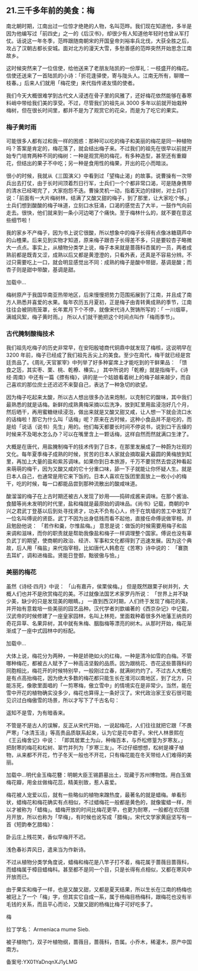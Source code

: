 ## 21.三千多年前的美食：梅
南北朝时期，江南出过一位惊才绝艳的人物，名叫范晔。我们现在知道他，多半是因为他编写过「前四史」之一的《后汉书》，却很少有人知道他年轻时也曾从军打仗。话说这一年冬季，范晔跟随南朝宋的开国皇帝刘裕率兵北伐，大获全胜之后，攻占了汉朝古都长安城。面对北方的漫天大雪，多愁善感的范晔突然开始思念江南故乡。



这时候突然来了一位信使，给他送来了老朋友陆凯的一份厚礼：一枝盛开的梅花。信使还送来了一首陆凯的小诗：「折花逢驿使，寄与陇头人。江南无所有，聊赠一枝春。」后来人们就用「梅花使」来代指传递友情的使者。



  




我们今天大概很难学到古代文人浸透在骨子里的风雅了，还好梅花依然能够在春寒料峭中带给我们美的享受。不过，尽管我们的祖先从 3000 多年以前就开始栽种梅树，但在很长时间里，都并不是为了观赏它的花朵，而是为了吃它的果实。



### 梅子黄时雨


可能很多人都有过和我一样的困惑：那种可以吃的梅子和美丽的梅花是同一种植物吗？答案是肯定的，梅花落了，就会结出梅子来。不过我们的祖先在很早以前就开始专门培育两种不同的梅树：一种是观赏用的梅花，有多种造型，甚至还有重瓣花，但结出的果子不中吃；另一种是食用性的梅果，开出的花小而暗淡。



很小的时候，我就从《三国演义》中看到过「望梅止渴」的故事。说曹操有一次带兵出去打仗，由于长时间顶着烈日行军，士兵们一个个都非常口渴，可是随身携带的清水已经喝完了，大家抱怨不迭。曹操灵机一动，指着天边的绿树，对士兵们说：「前面有一大片梅树林，结满了又酸又甜的梅子，到了那里，让大家吃个够。」士兵们想到酸酸的梅子味道，立刻口水狂涌，口渴的感觉去了大半，一鼓作气向前走去。很快，他们就来到一条小河边喝了个痛快。至于梅林什么的，就不要在意这些细节啦！



我的家乡不产梅子，因为书上说它很酸，所以想象中的梅子长得有点像冰糖葫芦中的山楂果。后来见到实物才知道，原来梅子跟杏子长得差不多，只是要较杏子略微大一点点。事实上，从植物分类学上说，梅子本来就是蔷薇科杏属的一员，两者成熟前都是既青又涩，成熟以后又都是黄澄澄的，只看外表，还真是不容易分辨。不过只需要吃上一口，就会明显感觉出不同：成熟的梅子是酸中带甜，基调是酸；而杏子则是甜中带酸，基调是甜。



![]()加载中...

梅树原产于我国华南亚热带地区，后来慢慢把势力范围拓展到了江南，并且成了南方人熟悉并喜爱的水果。每年农历五月夏初，正是梅子由青转黄成熟的季节，江南往往会被阴雨笼罩，长年累月下个不停，就像宋代诗人贺铸所写的：「
 一川烟草，满城风絮，梅子黄时雨。」
 所以人们就干脆把这个时间点叫作「梅雨季节」。



### 古代腌制酸梅技术


我们祖先吃梅子的历史非常早，在安阳殷墟商代铜鼎中就发现了梅核，这说明早在 3200 年前，梅子已经成了我们祖先舌尖上的美食。至少在周代，梅干就已经是宫廷贡品了。《周礼·天官冢宰》中列举了好多种宴席上才能吃到的干鲜果品：
 「馈食之笾，其实枣、栗、桃、乾橑、榛实。」
 其中所说的「乾橑」就是指梅干。《诗经·周南》中还有一篇《摽有梅》，讲的是一个姑娘看着树上的梅子越来越少，而自己喜欢的那位庶士还迟迟不来娶自己，表达了一种急切的欲望。



因为梅子吃起来太酸，所以古人想出很多办法来炮制，以克制它的酸味，其中我们最熟悉的就是话梅。新鲜的成熟黄梅采摘以后洗净，放到缸里用盐浸泡好几个月，然后晒干，再用蜜糖继续浸泡，做出来就是又酸又甜又咸，让人想一下就会流口水的话梅啦！那它为什么叫「话梅」呢？原来在古时候，这种小食品并不是吃的，而是给「说话（说书）先生」用的。他们每天都要长时间不停说书，说到口干舌燥的时候来不及喝水怎么办？可以在嘴里含上一颗话梅，这样自然而然就满口生津了。



大概是在唐代，用盐腌制梅干的技术传到了日本，在那里发展成了一种蔚为壮观的文化。每年夏季梅子成熟的时候，贫苦的日本人家就会摘取最大最圆的黄梅放到缸里，再加上大量的盐和紫苏调味。如果你到日本旅游，千万不要贸然去尝这种看起来萌萌的梅干，因为又酸又咸的它十分重口味，舔一下子就能让你怀疑人生。就是日本人自己，也通常是用它来下饭的。日本人喜欢在饭团里面放上一枚小小的梅干，吃的时候，每一口都能品尝到那种流散出的酸咸味道。



酸溜溜的梅子在上古时期还被古人发现了妙用——捣碎成酱来调味。在那个酱油、食醋等尚未发明的时代里，盐和梅就是最原始的调味品。《尚书》记载，商朝的中兴之君武丁登基以后到处寻找贤才，功夫不负有心人，终于在筑墙的苦工中发现了一位名叫傅说的贤臣。武丁不因为出身低贱而看不起他，直接任命傅说做宰相，并且勉励他说：
 「若作和羹，尔惟盐梅。」
 意思是说：做饭的时候需要用梅子和盐来调和滋味，而你的职责就是帮助我像盐和梅子一样调理整个国家。傅说也没有辜负武丁的期望，使商朝的政治、经济、军事和文化都得到了迅速发展。因为这个典故，后人用「梅盐」来代指宰相，比如唐代人韩愈在《苦寒》诗中说的：
 「褰旒去耳纩，调和进梅盐。贤能日登御，黜彼傲与憸。」
 



### 美丽的梅花


虽然《诗经·四月》中说：
 「山有嘉卉，侯栗侯梅。」
 但是既然跟栗子树并列，大概人们也并不是欣赏梅花的美。不过就像法国艺术家罗丹所说：
 「世界上并不缺少美，缺少的只是发现美的眼睛。」
 一直到西汉时期，人们终于发现了梅花的美，并开始有意栽培一些美丽的园艺品种。汉代学者刘歆编著的《西京杂记》中记载，汉武帝的时候修建了一座皇家园林，名叫上林苑，里面栽种着很多外地藩王纳贡的奇花异草、名果异树，其中就有朱梅、胭脂梅等漂亮的树木。从那时开始，梅花渐渐成了一座中式园林中的标配。



![]()加载中...

大体上说，梅花分为两种，一种是娇艳如火的红梅，一种是清冷如雪的白梅。不管哪种梅花，都被古人赋予了一种高洁坚毅的品质。因为跟桃花、杏花这些蔷薇科的同胞相比，梅花开的时候特别早，一般刚过立春，就满树灼灼了。不过古人大概也是有点高抬梅花，因为绝大多数的梅花都只能生长在淮河以南地区，到了北方，只能冻死，像歌里面唱的「一剪寒梅，傲立雪中」的情境实在是非常少。当然，能在雪中开花的植物确实没多少，梅花也算得上一条好汉了。宋代政治家王安石很可能见识过白梅傲雪的场景，所以才写下了千古名句：



遥知不是雪，为有暗香来。



不管是不是古人的误解，反正从宋代开始，一说起梅花，人们往往就把它跟「不畏严寒」「冰清玉洁」等高贵品质联系起来，认为它是花中君子。宋代人林景熙在《王云梅舍记》中说：
 「即其居累土为山，种梅百本，与乔松修篁为岁寒友。」
 把耐寒的梅花和松树、翠竹并列为「岁寒三友」。不过仔细想想，松树是裸子植物，从来都不开花，竹子冬天一般也不开花，只有梅花能在冬天带给人们难得的美丽。



![]()加载中...明代金玉梅花簪：明朝大臣王锡爵墓出土，现藏于苏州博物馆。用白玉做梅花瓣，用金丝做梅花蕊，精美别致，惹人喜爱。
 



梅花被人宠爱以后，就有一些略似的植物来蹭热度，最著名的就是蜡梅。单看形状，蜡梅花和梅花确实有点相似，不过蜡梅花一般都是黄色的，就像蜜蜡一样，所以才被称为「蜡梅」。蜡梅开放的时间比梅花更早，也更为耐寒，一般都在农历腊月开放，所以也称为「早梅」，有时候也讹写成「腊梅」。宋代文学家黄庭坚写有一首《短韵奉乞腊梅》：



卧云庄上残花笑，香似早梅开不迟。



浅色春衫弄风日，遣来当为作新诗。



不过从植物分类学角度说，蜡梅和梅花是八竿子打不着，梅花属于蔷薇目蔷薇科，而蜡梅属于樟目蜡梅科。甚至都不是同一个目，只是长得有点相似，又都在寒风中开放而已。



由于果实和梅子一样，也是又酸又甜，又都是夏天结果，所以生长在江南的杨梅也被冠上了一个「梅」字，但其实它自成一系，属于杨梅目杨梅科，跟梅花也没有半毛钱的关系，而且平心而论，又酸又甜的杨梅比梅子可好吃多了。



梅
 

拉丁学名：
  Armeniaca mume Sieb.
 

被子植物门，双子叶植物纲，蔷薇目，蔷薇科，杏属。小乔木，稀灌木，原产中国南方。
 



备案号:YX01YaDnqnXJ1yLMG

